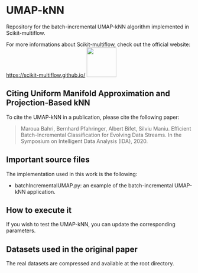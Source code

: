 # UMAP-kNN
Repository for the batch-incremental UMAP-kNN algorithm implemented in Scikit-multiflow.

For more informations about Scikit-multiflow, check out the official website: 
https://scikit-multiflow.github.io/
<img src="https://scikit-multiflow.github.io/scikit-multiflow/_images/skmultiflow-logo-wide.png" height="80"/>


## Citing Uniform Manifold Approximation and Projection-Based kNN
To cite the UMAP-kNN in a publication, please cite the following paper:

> Maroua Bahri, Bernhard Pfahringer, Albert Bifet, Silviu Maniu.
> Efficient Batch-Incremental Classification for Evolving Data Streams. In the Symposium on Intelligent Data Analysis (IDA), 2020.

## Important source files
The implementation used in this work is the following: 
* batchIncrementalUMAP.py: an example of the batch-incremental UMAP-kNN application.
 

## How to execute it
If you wish to test the UMAP-kNN, you can update the corresponding parameters.

## Datasets used in the original paper
The real datasets are compressed and available at the root directory. 

